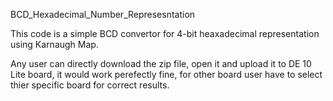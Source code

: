 BCD_Hexadecimal_Number_Represesntation

This code is a simple BCD convertor for 4-bit heaxadecimal representation using Karnaugh Map.

Any user can directly download the zip file, open it and upload it to DE 10 Lite board, it would work perefectly fine, for other board user have to select thier specific board for correct results.
